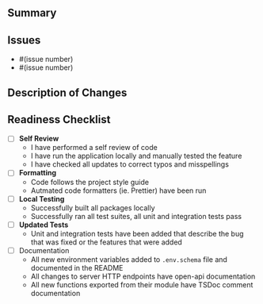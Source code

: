<!-- PR Title Should match format:
#{TicketNumber}: Description of Changes

if no ticket number, use `chore:`, `fix:`, `feat:` etc.

Example:
#123: Add pagination to List Applications endpoint
-->

## Summary

<!-- High level, short description of work done. 1-2 sentences. -->

## Issues
- #(issue number)
- #(issue number)

## Description of Changes
<!-- Describe the changes in your pull request **per service or package**, providing enough context for reviewers.

Be sure to call out any breaking changes, as well as any special instructions required to run the new code (i.e. New or updated dependencies? `pnpm i`. New migrations to run? `pnpm run migrate-dev`. etc.) 

Add a heading for each app/package that you have contributed changes to and list the changes included.
-->

<!-- EXAMPLE START
General description of the changes in your PR and the functionality it adds.

### UI
- Added a new component `ComponentName` which achieves some functionality.
  - Description of `ComponentName` and the changes you made to create it
  - Added package [`package name`](https://link.to/package) to handle something

### Server
- Added new endpoint `GET /stuff`that does stuff


### Special Instructions
Before running these changes, you will need to ...

-->

## Readiness Checklist

- [ ] **Self Review**
  - I have performed a self review of code
  - I have run the application locally and manually tested the feature
  - I have checked all updates to correct typos and misspellings
- [ ] **Formatting**
  - Code follows the project style guide
  - Autmated code formatters (ie. Prettier) have been run
- [ ] **Local Testing**
  - Successfully built all packages locally
  - Successfully ran all test suites, all unit and integration tests pass
- [ ] **Updated Tests**
  - Unit and integration tests have been added that describe the bug that was fixed or the features that were added
- [ ] Documentation
  - All new environment variables added to `.env.schema` file and documented in the README
  - All changes to server HTTP endpoints have open-api documentation
  - All new functions exported from their module have TSDoc comment documentation

